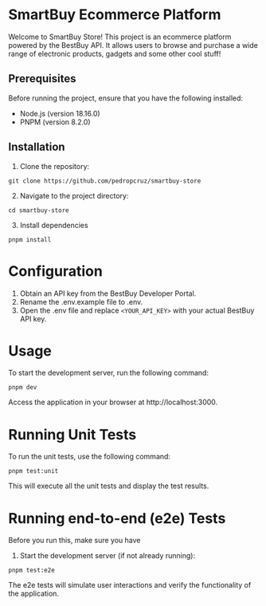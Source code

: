 # SmartBuy Ecommerce Platform

Welcome to SmartBuy Store! This project is an ecommerce platform powered by the BestBuy API. It allows users to browse and purchase a wide range of electronic products, gadgets and some other cool stuff!

## Prerequisites

Before running the project, ensure that you have the following installed:

- Node.js (version 18.16.0)
- PNPM (version 8.2.0)

## Installation

1. Clone the repository:

```properties
git clone https://github.com/pedropcruz/smartbuy-store
```

2. Navigate to the project directory:

```properties
cd smartbuy-store
```

3. Install dependencies

```properties
pnpm install
```

# Configuration

1. Obtain an API key from the BestBuy Developer Portal.
2. Rename the .env.example file to .env.
3. Open the .env file and replace `<YOUR_API_KEY>` with your actual BestBuy API key.

# Usage

To start the development server, run the following command:

```properties
pnpm dev
```

Access the application in your browser at http://localhost:3000.

# Running Unit Tests

To run the unit tests, use the following command:

```properties
pnpm test:unit
```

This will execute all the unit tests and display the test results.

# Running end-to-end (e2e) Tests

Before you run this, make sure you have

1. Start the development server (if not already running):

```properties
pnpm test:e2e
```

The e2e tests will simulate user interactions and verify the functionality of the application.
